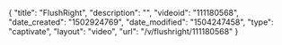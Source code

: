 {
    "title": "FlushRight",
    "description": "",
    "videoid": "111180568",
    "date_created": "1502924769",
    "date_modified": "1504247458",
    "type": "captivate",
    "layout": "video",
    "url": "\/v\/flushright\/111180568"
}